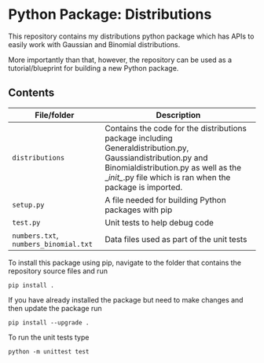 # Python Package: Distributions
This repository contains my distributions python package which has APIs to easily work with Gaussian and Binomial distributions.

More importantly than that, however, the repository can be used as a tutorial/blueprint for building a new Python package.

## Contents

| File/folder                             | Description                                                                 |
|-----------------------------------------|-----------------------------------------------------------------------------|
| `distributions`                         | Contains the code for the distributions package including                                                                               Generaldistribution.py, Gaussiandistribution.py and Binomialdistribution.py                                                             as well as the \__init\__.py file which is ran when the package is imported.  |
| `setup.py`                              | A file needed for building Python packages with pip                         |
| `test.py`                               | Unit tests to help debug code                                               |
| `numbers.txt`, `numbers_binomial.txt`   | Data files used as part of the unit tests                                   |


To install this package using pip, navigate to the folder that contains the repository source files and run

```
pip install .
```

If you have already installed the package but need to make changes and then update the package run

```
pip install --upgrade .
```

To run the unit tests type

```
python -m unittest test
```
